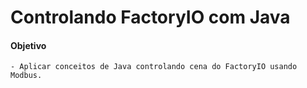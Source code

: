 # Controlando FactoryIO com Java

#### Objetivo
	- Aplicar conceitos de Java controlando cena do FactoryIO usando Modbus.